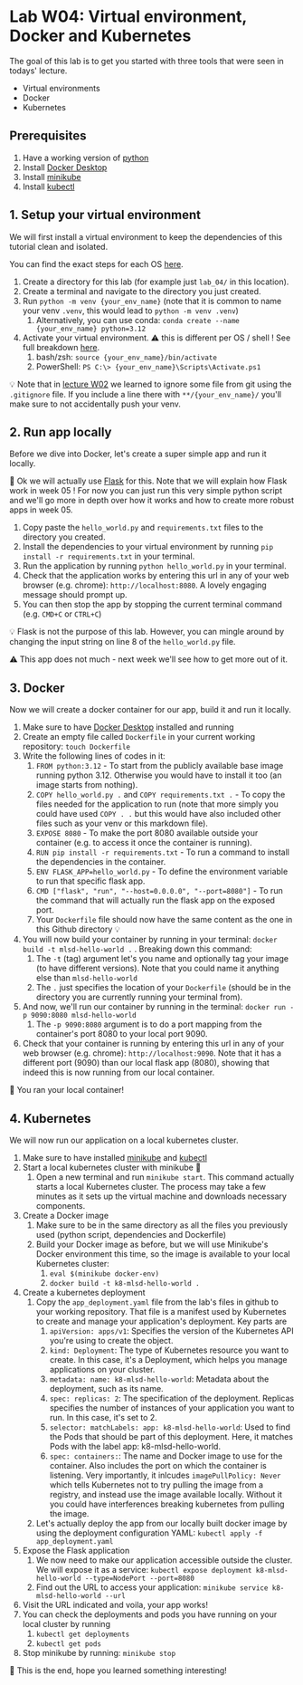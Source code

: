 # Lab W04: Virtual environment, Docker and Kubernetes

The goal of this lab is to get you started with three tools that were seen in todays' lecture.
- Virtual environments
- Docker
- Kubernetes

## Prerequisites

1. Have a working version of [python](https://www.python.org/downloads/)
2. Install [Docker Desktop](https://docs.docker.com/desktop/)  
3. Install [minikube](https://minikube.sigs.k8s.io/docs/start/)
4. Install [kubectl](https://kubernetes.io/docs/tasks/tools/)


## 1. Setup your virtual environment

We will first install a virtual environment to keep the dependencies of this tutorial clean and isolated.

You can find the exact steps for each OS [here](https://docs.python.org/3/library/venv.html).

1. Create a directory for this lab (for example just `lab_04/` in this location).
2. Create a terminal and navigate to the directory you just created.
3. Run `python -m venv {your_env_name}` (note that it is common to name your venv `.venv`, this would lead to `python -m venv .venv`)
   1. Alternatively, you can use conda: `conda create --name {your_env_name} python=3.12`
4. Activate your virtual environment. :warning: this is different per OS / shell ! See full breakdown [here](https://docs.python.org/3/library/venv.html#how-venvs-work).
   1. bash/zsh: `source {your_env_name}/bin/activate`
   2. PowerShell: `PS C:\> {your_env_name}\Scripts\Activate.ps1`

:bulb: Note that in [lecture W02](../../lectures/02_project_organization.pdf) we learned to ignore some file from git using the `.gitignore` file. If you include a line there with `**/{your_env_name}/` you'll make sure to not accidentally push your venv.

## 2. Run app locally

Before we dive into Docker, let's create a super simple app and run it locally.

:see_no_evil: Ok we will actually use [Flask](https://flask.palletsprojects.com/en/3.0.x/) for this. Note that we will explain how Flask work in week 05 ! For now you can just run this very simple python script and we'll go more in depth over how it works and how to create more robust apps in week 05.

1. Copy paste the `hello_world.py` and `requirements.txt` files to the directory you created.
2. Install the dependencies to your virtual environment by running `pip install -r requirements.txt` in your terminal.
3. Run the application by running `python hello_world.py` in your terminal.
4. Check that the application works by entering this url in any of your web browser (e.g. chrome): `http://localhost:8080`. A lovely engaging message should prompt up.
5. You can then stop the app by stopping the current terminal command (e.g. `CMD+C` or `CTRL+C`)

:bulb: Flask is not the purpose of this lab. However, you can mingle around by changing the input string on line 8 of the `hello_world.py` file.

:warning: This app does not much - next week we'll see how to get more out of it.

## 3. Docker

Now we will create a docker container for our app, build it and run it locally.

1. Make sure to have [Docker Desktop](https://docs.docker.com/desktop/) installed and running
2. Create an empty file called `Dockerfile` in your current working repository: `touch Dockerfile`
3. Write the following lines of codes in it:
   1. `FROM python:3.12` - To start from the publicly available base image running python 3.12. Otherwise you would have to install it too (an image starts from nothing).
   2. `COPY hello_world.py .` and `COPY requirements.txt .` - To copy the files needed for the application to run (note that more simply you could have used `COPY . .` but this would have also included other files such as your venv or this markdown file).
   3. `EXPOSE 8080` - To make the port 8080 available outside your container (e.g. to access it once the container is running).
   4. `RUN pip install -r requirements.txt` - To run a command to install the dependencies in the container.
   5. `ENV FLASK_APP=hello_world.py` - To define the environment variable to run that specific flask app.
   6. `CMD ["flask", "run", "--host=0.0.0.0", "--port=8080"]` - To run the command that will actually run the flask app on the exposed port.
   7. Your `Dockerfile` file should now have the same content as the one in this Github directory :bulb:
4. You will now build your container by running in your terminal: `docker build -t mlsd-hello-world .` . Breaking down this command:
   1. The `-t` (tag) argument let's you name and optionally tag your image (to have different versions). Note that you could name it anything else than `mlsd-hello-world`
   2. The `.` just specifies the location of your `Dockerfile` (should be in the directory you are currently running your terminal from).
5. And now, we'll run our container by running in the terminal: `docker run -p 9090:8080 mlsd-hello-world`
   1. The `-p 9090:8080` argument is to do a port mapping from the container's port 8080 to your local port 9090.
6. Check that your container is running by entering this url in any of your web browser (e.g. chrome): `http://localhost:9090`. Note that it has a different port (9090) than our local flask app (8080), showing that indeed this is now running from our local container.

:raised_hands: You ran your local container!

## 4. Kubernetes

We will now run our application on a local kubernetes cluster.

1. Make sure to have installed [minikube](https://minikube.sigs.k8s.io/docs/start/) and [kubectl](https://kubernetes.io/docs/tasks/tools/)
2. Start a local kubernetes cluster with minikube :construction_worker:
   1. Open a new terminal and run `minikube start`. This command actually starts a local Kubernetes cluster. The process may take a few minutes as it sets up the virtual machine and downloads necessary components.
3. Create a Docker image 
   1. Make sure to be in the same directory as all the files you previously used (python script, dependencies and Dockerfile)
   2. Build your Docker image as before, but we will use Minikube's Docker environment this time, so the image is available to your local Kubernetes cluster:
      1. `eval $(minikube docker-env)`
      2. `docker build -t k8-mlsd-hello-world .`
4. Create a kubernetes deployment
   1.  Copy the `app_deployment.yaml` file from the lab's files in github to your working repository. That file is a manifest used by Kubernetes to create and manage your application's deployment. Key parts are
       1.  `apiVersion: apps/v1`: Specifies the version of the Kubernetes API you're using to create the object. 
       2.  `kind: Deployment`: The type of Kubernetes resource you want to create. In this case, it's a Deployment, which helps you manage applications on your cluster.
       3.  `metadata: name: k8-mlsd-hello-world`: Metadata about the deployment, such as its name.
       4.  `spec: replicas: 2`: The specification of the deployment. Replicas specifies the number of instances of your application you want to run. In this case, it's set to 2.
       5.  `selector: matchLabels: app: k8-mlsd-hello-world`: Used to find the Pods that should be part of this deployment. Here, it matches Pods with the label app: k8-mlsd-hello-world.
       6.  `spec: containers:`: The name and Docker image to use for the container. Also includes the port on which the container is listening. Very importantly, it inlcudes `imagePullPolicy: Never` which tells Kubernetes not to try pulling the image from a registry, and instead use the image available locally. Without it you could have interferences breaking kubernetes from pulling the image.
   2.  Let's actually deploy the app from our locally built docker image by using the deployment configuration YAML: `kubectl apply -f app_deployment.yaml`
5.  Expose the Flask application
    1.  We now need to make our application accessible outside the cluster. We will expose it as a service: `kubectl expose deployment k8-mlsd-hello-world --type=NodePort --port=8080`
    2.  Find out the URL to access your application: `minikube service k8-mlsd-hello-world --url`
6.  Visit the URL indicated and voila, your app works!
7.  You can check the deployments and pods you have running on your local cluster by running
    1.  `kubectl get deployments`
    2.  `kubectl get pods`
8.  Stop minikube by running: `minikube stop`

:muscle: This is the end, hope you learned something interesting!
